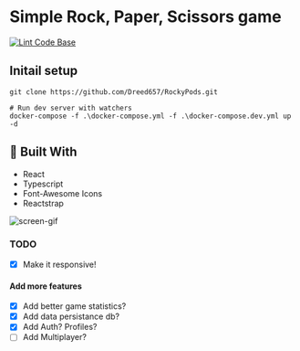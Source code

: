 # Simple Rock, Paper, Scissors game

[![Lint Code Base](https://github.com/Dreed657/RockyPods/actions/workflows/super-linter.yml/badge.svg)](https://github.com/Dreed657/RockyPods/actions/workflows/super-linter.yml)


## Initail setup

```shell
git clone https://github.com/Dreed657/RockyPods.git

# Run dev server with watchers
docker-compose -f .\docker-compose.yml -f .\docker-compose.dev.yml up -d

```

## :hammer: Built With
- React
- Typescript
- Font-Awesome Icons
- Reactstrap

![screen-gif](https://i.imgur.com/brDWquV.gif)

### TODO
- [x] Make it responsive!

#### Add more features
- [x] Add better game statistics?
- [x] Add data persistance db?
- [x] Add Auth? Profiles?
- [ ] Add Multiplayer?
